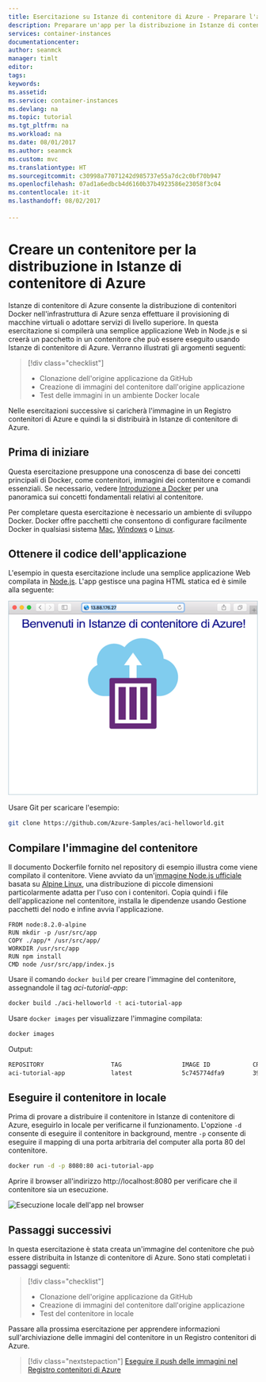 ```yaml
---
title: Esercitazione su Istanze di contenitore di Azure - Preparare l'app | Azure Docs
description: Preparare un'app per la distribuzione in Istanze di contenitore di Azure
services: container-instances
documentationcenter: 
author: seanmck
manager: timlt
editor: 
tags: 
keywords: 
ms.assetid: 
ms.service: container-instances
ms.devlang: na
ms.topic: tutorial
ms.tgt_pltfrm: na
ms.workload: na
ms.date: 08/01/2017
ms.author: seanmck
ms.custom: mvc
ms.translationtype: HT
ms.sourcegitcommit: c30998a77071242d985737e55a7dc2c0bf70b947
ms.openlocfilehash: 07ad1a6edbcb4d6160b37b4923586e23058f3c04
ms.contentlocale: it-it
ms.lasthandoff: 08/02/2017

---
```


# <a name="create-container-for-deployment-to-azure-container-instances"></a>Creare un contenitore per la distribuzione in Istanze di contenitore di Azure

Istanze di contenitore di Azure consente la distribuzione di contenitori Docker nell'infrastruttura di Azure senza effettuare il provisioning di macchine virtuali o adottare servizi di livello superiore. In questa esercitazione si compilerà una semplice applicazione Web in Node.js e si creerà un pacchetto in un contenitore che può essere eseguito usando Istanze di contenitore di Azure. Verranno illustrati gli argomenti seguenti:

> [!div class="checklist"]
> * Clonazione dell'origine applicazione da GitHub  
> * Creazione di immagini del contenitore dall'origine applicazione
> * Test delle immagini in un ambiente Docker locale

Nelle esercitazioni successive si caricherà l'immagine in un Registro contenitori di Azure e quindi la si distribuirà in Istanze di contenitore di Azure.

## <a name="before-you-begin"></a>Prima di iniziare

Questa esercitazione presuppone una conoscenza di base dei concetti principali di Docker, come contenitori, immagini dei contenitore e comandi essenziali. Se necessario, vedere [Introduzione a Docker]( https://docs.docker.com/get-started/) per una panoramica sui concetti fondamentali relativi al contenitore. 

Per completare questa esercitazione è necessario un ambiente di sviluppo Docker. Docker offre pacchetti che consentono di configurare facilmente Docker in qualsiasi sistema [Mac](https://docs.docker.com/docker-for-mac/), [Windows](https://docs.docker.com/docker-for-windows/) o [Linux](https://docs.docker.com/engine/installation/#supported-platforms).

## <a name="get-application-code"></a>Ottenere il codice dell'applicazione

L'esempio in questa esercitazione include una semplice applicazione Web compilata in [Node.js](http://nodejs.org). L'app gestisce una pagina HTML statica ed è simile alla seguente:

![App dell'esercitazione visualizzata in un browser][aci-tutorial-app]

Usare Git per scaricare l'esempio:

```bash
git clone https://github.com/Azure-Samples/aci-helloworld.git
```

## <a name="build-the-container-image"></a>Compilare l'immagine del contenitore

Il documento Dockerfile fornito nel repository di esempio illustra come viene compilato il contenitore. Viene avviato da un'[immagine Node.js ufficiale][dockerhub-nodeimage] basata su [Alpine Linux](https://alpinelinux.org/), una distribuzione di piccole dimensioni particolarmente adatta per l'uso con i contenitori. Copia quindi i file dell'applicazione nel contenitore, installa le dipendenze usando Gestione pacchetti del nodo e infine avvia l'applicazione.

```
FROM node:8.2.0-alpine
RUN mkdir -p /usr/src/app
COPY ./app/* /usr/src/app/
WORKDIR /usr/src/app
RUN npm install
CMD node /usr/src/app/index.js
```

Usare il comando `docker build` per creare l'immagine del contenitore, assegnandole il tag *aci-tutorial-app*:

```bash
docker build ./aci-helloworld -t aci-tutorial-app
```

Usare `docker images` per visualizzare l'immagine compilata:

```bash
docker images
```

Output:

```bash
REPOSITORY                   TAG                 IMAGE ID            CREATED              SIZE
aci-tutorial-app             latest              5c745774dfa9        39 seconds ago       68.1 MB
```

## <a name="run-the-container-locally"></a>Eseguire il contenitore in locale

Prima di provare a distribuire il contenitore in Istanze di contenitore di Azure, eseguirlo in locale per verificarne il funzionamento. L'opzione `-d` consente di eseguire il contenitore in background, mentre `-p` consente di eseguire il mapping di una porta arbitraria del computer alla porta 80 del contenitore.

```bash
docker run -d -p 8080:80 aci-tutorial-app
```

Aprire il browser all'indirizzo http://localhost:8080 per verificare che il contenitore sia un esecuzione.

![Esecuzione locale dell'app nel browser][aci-tutorial-app-local]

## <a name="next-steps"></a>Passaggi successivi

In questa esercitazione è stata creata un'immagine del contenitore che può essere distribuita in Istanze di contenitore di Azure. Sono stati completati i passaggi seguenti:

> [!div class="checklist"]
> * Clonazione dell'origine applicazione da GitHub  
> * Creazione di immagini del contenitore dall'origine applicazione
> * Test del contenitore in locale

Passare alla prossima esercitazione per apprendere informazioni sull'archiviazione delle immagini del contenitore in un Registro contenitori di Azure.

> [!div class="nextstepaction"]
> [Eseguire il push delle immagini nel Registro contenitori di Azure](./container-instances-tutorial-prepare-acr.md)

<!-- LINKS -->
[dockerhub-nodeimage]: https://hub.docker.com/r/library/node/tags/8.2.0-alpine/

<!--- IMAGES --->
[aci-tutorial-app]:./media/container-instances-quickstart/aci-app-browser.png
[aci-tutorial-app-local]: ./media/container-instances-tutorial-prepare-app/aci-app-browser-local.png
